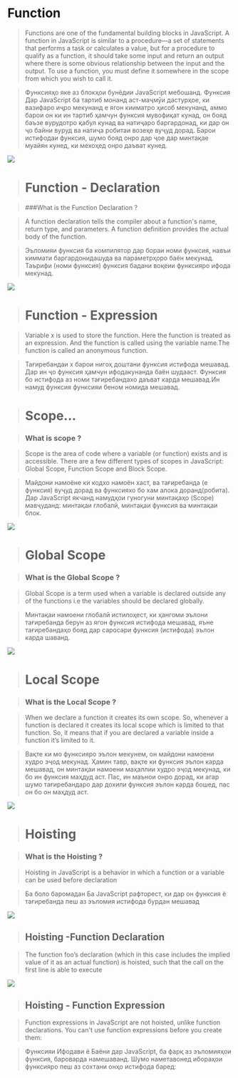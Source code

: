 # Function
 >Functions are one of the fundamental building blocks in JavaScript. A function in JavaScript is similar to a procedure—a set of statements that performs a task or calculates a value, but for a procedure to qualify as a function, it should take some input and return an output where there is some obvious relationship between the input and the output. To use a function, you must define it somewhere in the scope from which you wish to call it.

>Функсияҳо яке аз блокҳои бунёдии JavaScript мебошанд. Функсия Дар JavaScript ба тартиб монанд аст-маҷмӯи дастурҳое, ки вазифаро иҷро мекунанд е ягон кииматро ҳисоб мекунанд, аммо барои он ки ин тартиб ҳамчун функсия мувофиқат кунад, он бояд баъзе вурудотро қабул кунад ва натиҷаро баргардонад, ки дар он ҷо байни вуруд ва натиҷа робитаи возеҳе вуҷуд дорад. Барои истифодаи функсия, шумо бояд онро дар ҷое дар минтақае муайян кунед, ки мехоҳед онро даъват кунед.

![](/images/Screenshot_1.png)

> # Function - Declaration

> ###What is the Function Declaration ?

 >A function declaration tells the compiler about a function's name, return type, and parameters. A function definition provides the actual body of the function.

>Эъломияи функсия ба компилятор дар бораи номи функсия, навъи киммати баргардонидашуда ва параметрҳоро 
баён мекунад. Таърифи (номи функсия) функсия бадани воқеии функсияро ифода мекунад.

![](/images/Screenshot_2.png)

> # Function - Expression

>Variable x is used to store the function. Here the function is treated as an expression. And the function is called using the variable name.The function is called an anonymous function.

>Тағиребандаи x барои нигоҳ доштани функсия истифода мешавад. Дар ин ҷо функсия ҳамчун ифодакунанда баён шудааст. Функсия бо истифода аз номи тағиребандахо даъват карда мешавад.Ин намуд функсия функсияи беном номида мешавад.

> # Scope...

> ### What is scope ?

 >Scope is the area of code where a variable (or function) exists and is accessible. There are a few different types of scopes in JavaScript: Global Scope, Function Scope and Block Scope.

 >Майдони намоёне ки кодхо намоён хаст, ва тағиребанда (е функсия) вуҷуд дорад ва функсияхо бо хам алока доранд(робита). Дар JavaScript якчанд намудҳои гуногуни минтақаҳо (Scope) мавҷуданд: минтақаи глобалӣ, минтақаи функсия ва минтақаи блок. 

![](/images/FHHHS29VIAIMlWv.png)

> # Global Scope

> ### What is the Global Scope ?

 >Global Scope is a term used when a variable is declared outside any of the functions i.e the variables should be declared globally.

 >Минтақаи намоени глобалӣ истилоҳест, ки ҳангоми эълони тағиребанда берун аз ягон функсия истифода мешавад, яъне тағиребандаҳо бояд дар саросари функсия (истифода) эълон карда шаванд.

 ![](/images/Screenshot_3.png)

 > # Local Scope

 > ### What is the Local Scope ?

  >When we declare a function it creates its own scope. So, whenever a function is declared it creates its local scope which is limited to that function. So, it means that if you are declared a variable inside a function it’s limited to it.

  >Вақте ки мо функсияро эълон мекунем, он майдони намоени худро эҷод мекунад. Ҳамин тавр, вақте ки функсия эълон карда мешавад, он минтақаи намоени маҳаллии худро эҷод мекунад, ки бо ин функсия маҳдуд аст. Пас, ин маънои онро дорад, ки агар шумо тағиребандаро дар дохили функсия эълон карда бошед, пас он бо он маҳдуд аст.

  ![](/images/Screenshot_4.png)

  > # Hoisting

  > ### What is the Hoisting ?

   >Hoisting in JavaScript is a behavior in which a function or a variable can be used before declaration

   >Ба боло баромадан Ба JavaScript рафторест, ки дар он функсия ё тағиребанда пеш аз эъломия истифода бурдан мешавад

   ![](/images/Screenshot_5.png)

> ## Hoisting -Function Declaration

 >The function foo’s declaration (which in this case includes the implied value of 
it as an actual function) is hoisted, such that the call on the first line is able to 
execute

![](/images/Screenshot_6.png)

> ## Hoisting - Function Expression

 >Function expressions in JavaScript are not hoisted, unlike function declarations. You can't use function expressions before you create them:

 >Функсияи Ифодави ё Баёни дар JavaScript, ба фарқ аз эъломияҳои функсия,  бароварда намешаванд. Шумо наметавонед ибораҳои функсияро пеш аз сохтани онҳо истифода баред: